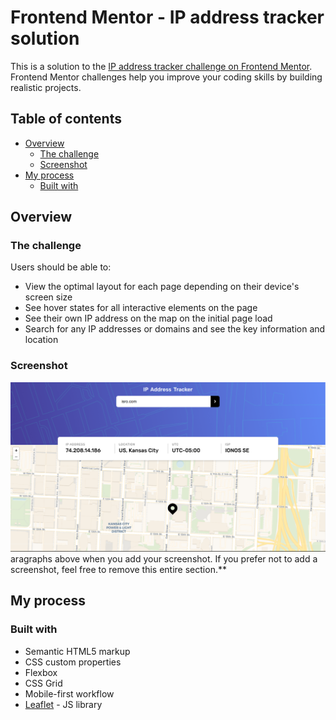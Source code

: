 # Frontend Mentor - IP address tracker solution

This is a solution to the [IP address tracker challenge on Frontend Mentor](https://www.frontendmentor.io/challenges/ip-address-tracker-I8-0yYAH0). Frontend Mentor challenges help you improve your coding skills by building realistic projects.

## Table of contents

- [Overview](#overview)
  - [The challenge](#the-challenge)
  - [Screenshot](#screenshot)
- [My process](#my-process)
  - [Built with](#built-with)

## Overview

### The challenge

Users should be able to:

- View the optimal layout for each page depending on their device's screen size
- See hover states for all interactive elements on the page
- See their own IP address on the map on the initial page load
- Search for any IP addresses or domains and see the key information and location

### Screenshot

![](/images/screenshot.png)
aragraphs above when you add your screenshot. If you prefer not to add a screenshot, feel free to remove this entire section.\*\*

## My process

### Built with

- Semantic HTML5 markup
- CSS custom properties
- Flexbox
- CSS Grid
- Mobile-first workflow
- [Leaflet](https://leafletjs.com/) - JS library

